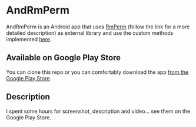 # AndRmPerm

AndRmPerm is an Android app that uses [RmPerm](https://github.com/simoneaonzo/RmPerm) (follow the link for a more detailed description) as external library and use the custom methods implemented [here](https://github.com/simoneaonzo/CustomApp/blob/master/app/src/main/java/com/custom/customapp/CustomMethods.java).

## Available on Google Play Store

You can clone this repo or you can comfortably download the app [from the Google Play Store](https://play.google.com/store/apps/details?id=it.unige.dibris.andrmperm).

## Description

I spent some hours for screenshot, description and video... see them on the Google Play Store.
